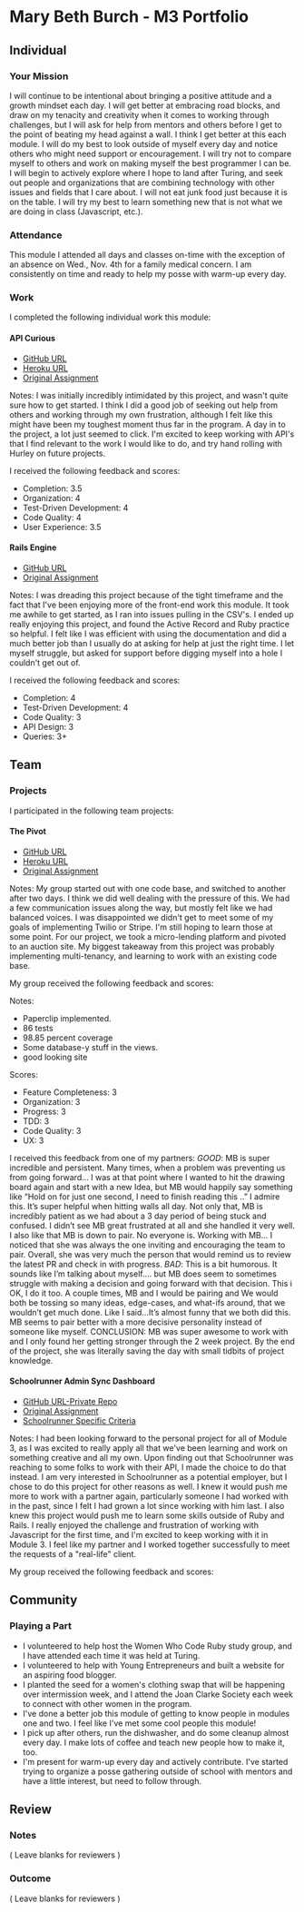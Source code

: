 # Mary Beth Burch - M3 Portfolio

## Individual

### Your Mission

I will continue to be intentional about bringing a positive attitude and a growth mindset each day. I will get better at embracing road blocks, and draw on my tenacity and creativity when it comes to working through challenges, but I will ask for help from mentors and others before I get to the point of beating my head against a wall. I think I get better at this each module. I will do my best to look outside of myself every day and notice others who might need support or encouragement. I will try not to compare myself to others and work on making myself the best programmer I can be. I will begin to actively explore where I hope to land after Turing, and seek out people and organizations that are combining technology with other issues and fields that I care about. I will not eat junk food just because it is on the table. I will try my best to learn something new that is not what we are doing in class (Javascript, etc.).
​
### Attendance

This module I attended all days and classes on-time with the exception of an absence on Wed., Nov. 4th for a family medical concern. I am consistently on time and ready to help my posse with warm-up every day.

### Work

I completed the following individual work this module:

#### API Curious

* [GitHub URL](https://github.com/mbburch/tinyposts)
* [Heroku URL](https://tinyposts-mb.herokuapp.com)
* [Original Assignment](https://github.com/turingschool/lesson_plans/blob/master/ruby_03-professional_rails_applications/apicurious.md)

Notes: I was initially incredibly intimidated by this project, and wasn't quite sure how to get started. I think I did a good job of seeking out help from others and working through my own frustration, although I felt like this might have been my toughest moment thus far in the program. A day in to the project, a lot just seemed to click. I'm excited to keep working with API's that I find relevant to the work I would like to do, and try hand rolling with Hurley on future projects.

I received the following feedback and scores:

* Completion: 3.5
* Organization: 4
* Test-Driven Development: 4
* Code Quality: 4
* User Experience: 3.5

#### Rails Engine

* [GitHub URL](https://github.com/mbburch/rails-engine)
* [Original Assignment](https://github.com/turingschool/lesson_plans/blob/master/ruby_03-professional_rails_applications/rails_engine.md)

Notes: I was dreading this project because of the tight timeframe and the fact that I've been enjoying more of the front-end work this module. It took me awhile to get started, as I ran into issues pulling in the CSV's. I ended up really enjoying this project, and found the Active Record and Ruby practice so helpful. I felt like I was efficient with using the documentation and did a much better job than I usually do at asking for help at just the right time. I let myself struggle, but asked for support before digging myself into a hole I couldn't get out of.

I received the following feedback and scores:

* Completion: 4
* Test-Driven Development: 4
* Code Quality: 3
* API Design: 3
* Queries: 3+

## Team

### Projects

I participated in the following team projects:

#### The Pivot

* [GitHub URL](https://github.com/mbburch/the-pivot)
* [Heroku URL](https://bidday.herokuapp.com)
* [Original Assignment](https://github.com/turingschool/lesson_plans/blob/master/ruby_03-professional_rails_applications/the_pivot.md)

Notes: My group started out with one code base, and switched to another after two days. I think we did well dealing with the pressure of this. We had a few communication issues along the way, but mostly felt like we had balanced voices. I was disappointed we didn't get to meet some of my goals of implementing Twilio or Stripe. I'm still hoping to learn those at some point. For our project, we took a micro-lending platform and pivoted to an auction site. My biggest takeaway from this project was probably implementing multi-tenancy, and learning to work with an existing code base.

My group received the following feedback and scores:

Notes:

* Paperclip implemented.
* 86 tests
* 98.85 percent coverage
* Some database-y stuff in the views.
* good looking site

Scores:

* Feature Completeness: 3
* Organization: 3
* Progress: 3
* TDD: 3
* Code Quality: 3
* UX: 3

I received this feedback from one of my partners: *GOOD*​: MB is super incredible and persistent. Many times, when a problem was preventing us from going forward… I was at that point where I wanted to hit the drawing board again and start with a new Idea, but MB would happily say something like “Hold on for just one second, I need to finish reading this ..” I admire this. It’s super helpful when hitting walls all day. Not only that, MB is incredibly patient as we had about a 3 day period of being stuck and confused. I didn’t see MB great frustrated at all and she handled it very well. I also like that MB is down to pair. No everyone is. Working with MB… I noticed that she was always the one inviting and encouraging the team to pair. Overall, she was very much the person that would remind us to review the latest PR and check in with progress. ​*BAD*​: This is a bit humorous. It sounds like I’m talking about myself…. but MB does seem to sometimes struggle with making a decision and going forward with that decision. This i OK, I do it too. A couple times, MB and I would be pairing and We would both be tossing so many ideas, edge-cases, and what-ifs around, that we wouldn’t get much done. Like I said…It’s almost funny that we both did this. MB seems to pair better with a more decisive personality instead of someone like myself. CONCLUSION: MB was super awesome to work with and I only found her getting stronger through the 2 week project. By the end of the project, she was literally saving the day with small tidbits of project knowledge.

#### Schoolrunner Admin Sync Dashboard

* [GitHub URL-Private Repo](https://github.com/Schoolrunner/tssd-1507-b)
* [Original Assignment](https://github.com/turingschool/lesson_plans/blob/master/ruby_03-professional_rails_applications/self_directed_project.md)
* [Schoolrunner Specific Criteria](https://docs.google.com/document/d/1cOphM8Wqt15RL06gbKcf7S88B6nAXc2VGkyN2zPlaxg/edit?usp=sharing)

Notes: I had been looking forward to the personal project for all of Module 3, as I was excited to really apply all that we've been learning and work on something creative and all my own. Upon finding out that Schoolrunner was reaching to some folks to work with their API, I made the choice to do that instead. I am very interested in Schoolrunner as a potential employer, but I chose to do this project for other reasons as well. I knew it would push me more to work with a partner again, particularly someone I had worked with in the past, since I felt I had grown a lot since working with him last. I also knew this project would push me to learn some skills outside of Ruby and Rails. I really enjoyed the challenge and frustration of working with Javascript for the first time, and I'm excited to keep working with it in Module 3. I feel like my partner and I worked together successfully to meet the requests of a "real-life" client.

My group received the following feedback and scores:

## Community

### Playing a Part

* I volunteered to help host the Women Who Code Ruby study group, and I have attended each time it was held at Turing.
* I volunteered to help with Young Entrepreneurs and built a website for an aspiring food blogger.
* I planted the seed for a women's clothing swap that will be happening over intermission week, and I attend the Joan Clarke Society each week to connect with other women in the program.
* I've done a better job this module of getting to know people in modules one and two. I feel like I've met some cool people this module!
* I pick up after others, run the dishwasher, and do some cleanup almost every day. I make lots of coffee and teach new people how to make it, too.
* I'm present for warm-up every day and actively contribute. I've started trying to organize a posse gathering outside of school with mentors and have a little interest, but need to follow through.

## Review

### Notes

( Leave blanks for reviewers )

### Outcome

( Leave blanks for reviewers )
